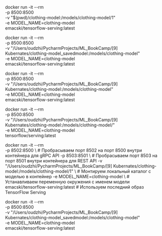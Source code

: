 docker run -it --rm \
    -p 8500:8500 \
    -v "$(pwd)/clothing-model:/models/clothing-model/1" \
    -e MODEL_NAME=clothing-model \
    emacski/tensorflow-serving:latest

docker run -it --rm \
    -p 8500:8500 \
    -v "/Users/oudzhi/PycharmProjects/ML_BookCamp/[9] Kubernates/clothing-model_savedmodel:/models/clothing-model" \
    -e MODEL_NAME=clothing-model \
    emacski/tensorflow-serving:latest


docker run -it --rm \
    -p 8500:8500 \
    -v "/Users/oudzhi/PycharmProjects/ML_BookCamp/[9] Kubernates/clothing-model:/models/clothing-model" \
    -e MODEL_NAME=clothing-model \
    emacski/tensorflow-serving:latest



docker run -it --rm \
    -p 8500:8500 \
    -v "/Users/oudzhi/PycharmProjects/ML_BookCamp/[9] Kubernates/clothing-model:/models/clothing-model/" \
    -e MODEL_NAME=clothing-model \
    tensorflow/serving:latest

docker run -it --rm \
    -p 8502:8500 \       # Пробрасываем порт 8502 на порт 8500 внутри контейнера для gRPC API
    -p 8503:8501 \       # Пробрасываем порт 8503 на порт 8501 внутри контейнера для REST API
    -v "/Users/oudzhi/PycharmProjects/ML_BookCamp/[9] Kubernates/clothing-model:/models/clothing-model/1" \  # Монтируем локальный каталог с моделью в контейнер
    -e MODEL_NAME=clothing-model \  # Устанавливаем переменную окружения с именем модели
    emacski/tensorflow-serving:latest  # Используем последний образ TensorFlow Serving


docker run -it --rm \
    -p 8500:8500 \
    -v "/Users/oudzhi/PycharmProjects/ML_BookCamp/[9] Kubernates/clothing-model_savedmodel:/models/clothing-model" \
    -e MODEL_NAME=clothing-model \
    emacski/tensorflow-serving:latest
